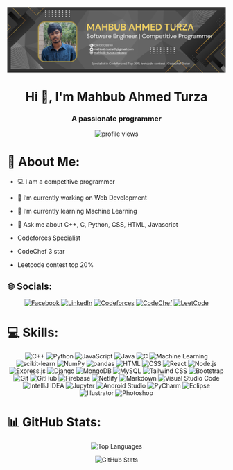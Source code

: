<img src="https://github.com/Mahbub2001/Mahbub2001/blob/main/mahbub.png" alt="mahbub-turza" align="center" />

<h1 align="center">Hi 👋, I'm Mahbub Ahmed Turza</h1>
<h3 align="center">A passionate programmer</h3>

<p align="center">
  <img src="https://komarev.com/ghpvc/?username=Mahbub2001&color=brightgreen" alt="profile views"/>
</p>

# 💫 About Me:
- 💻 I am a competitive programmer
- 🔭 I’m currently working on Web Development
- 🌱 I’m currently learning Machine Learning
- 💬 Ask me about C++, C, Python, CSS, HTML, Javascript

- Codeforces Specialist
- CodeChef 3 star
- Leetcode contest top 20%

## 🌐 Socials:
<p align="center">
  <a href="https://facebook.com/profile.php?id=100076033624420"><img src="https://img.shields.io/badge/Facebook-%231877F2.svg?logo=Facebook&logoColor=white" alt="Facebook"/></a>
  <a href="https://www.linkedin.com/in/mahbub-ahmed-turza/"><img src="https://img.shields.io/badge/LinkedIn-%230077B5.svg?logo=linkedin&logoColor=white" alt="LinkedIn"/></a>
  <a href="https://codeforces.com/profile/ahmed_prime"><img src="https://img.shields.io/badge/Codeforces-1F8ACB?logo=codeforces&logoColor=fff&style=flat" alt="Codeforces"/></a>
  <a href="https://www.codechef.com/users/mahbub_ahmed01"><img src="https://img.shields.io/badge/CodeChef-5B4638?logo=codechef&logoColor=fff&style=flat" alt="CodeChef"/></a>
  <a href="https://leetcode.com/imahbubturza/"><img src="https://img.shields.io/badge/LeetCode-FFA116?logo=leetcode&logoColor=fff&style=flat" alt="LeetCode"/></a>
</p>

# 💻 Skills:
<p align="center">
  <img src="https://img.shields.io/badge/-C++-05122A?style=flat&logo=C%2B%2B&logoColor=00599C" alt="C++"/>
  <img src="https://img.shields.io/badge/-Python-05122A?style=flat&logo=python" alt="Python"/>
  <img src="https://img.shields.io/badge/-JavaScript-05122A?style=flat&logo=javascript" alt="JavaScript"/>
  <img src="https://img.shields.io/badge/-Java-05122A?style=flat&logo=Java&logoColor=FFA518" alt="Java"/>
  <img src="https://img.shields.io/badge/-C-05122A?style=flat&logo=C&logoColor=A8B9CC" alt="C"/>
  <img src="https://img.shields.io/badge/Machine_Learning-05122A.svg?style=flat&logo=machine-learning&logoColor=white" alt="Machine Learning"/>
  <img src="https://img.shields.io/badge/scikit--learn-05122A?logo=scikitlearn&logoColor=fff&style=flat" alt="scikit-learn"/>
  <img src="https://img.shields.io/badge/NumPy-05122A?logo=numpy&logoColor=fff&style=flat" alt="NumPy"/>
  <img src="https://img.shields.io/badge/pandas-05122A?logo=pandas&logoColor=fff&style=flat" alt="pandas"/>
  <img src="https://img.shields.io/badge/-HTML-05122A?style=flat&logo=HTML5" alt="HTML"/>
  <img src="https://img.shields.io/badge/-CSS-05122A?style=flat&logo=CSS3&logoColor=1572B6" alt="CSS"/>
  <img src="https://img.shields.io/badge/-React-05122A?style=flat&logo=react" alt="React"/>
  <img src="https://img.shields.io/badge/-Node.js-05122A?style=flat&logo=Node.js" alt="Node.js"/>
  <img src="https://img.shields.io/badge/Express.js-05122A?style=flat&logoColor=FFA518" alt="Express.js"/>
  <img src="https://img.shields.io/badge/-Django-05122A?style=flat&logo=django&logoColor=white" alt="Django"/>
  <img src="https://img.shields.io/badge/MongoDB-05122A?style=flat&logo=mongodb&logoColor=white" alt="MongoDB"/>
  <img src="https://img.shields.io/badge/MySQL-05122A?style=flat&logo=mysql&logoColor=white" alt="MySQL"/>
  <img src="https://img.shields.io/badge/Tailwind_CSS-05122A?style=flat&logo=tailwind-css&logoColor=white" alt="Tailwind CSS"/>
  <img src="https://img.shields.io/badge/-Bootstrap-05122A?style=flat&logo=bootstrap&logoColor=563D7C" alt="Bootstrap"/>
  <img src="https://img.shields.io/badge/-Git-05122A?style=flat&logo=git" alt="Git"/>
  <img src="https://img.shields.io/badge/-GitHub-05122A?style=flat&logo=github" alt="GitHub"/>
  <img src="https://img.shields.io/badge/Firebase-05122A?logo=firebase&logoColor=000&style=flat" alt="Firebase"/>
  <img src="https://img.shields.io/badge/Netlify-05122A?style=flat&logo=netlify&logoColor=white" alt="Netlify"/>
  <img src="https://img.shields.io/badge/-Markdown-05122A?style=flat&logo=markdown" alt="Markdown"/>
  <img src="https://img.shields.io/badge/-Visual%20Studio%20Code-05122A?style=flat&logo=visual-studio-code&logoColor=007ACC" alt="Visual Studio Code"/>
  <img src="https://img.shields.io/badge/IntelliJ_IDEA-05122A.svg?style=flat&logo=intellij-idea&logoColor=white" alt="IntelliJ IDEA"/>
  <img src="https://img.shields.io/badge/Jupyter-05122A?style=flat&logo=Jupyter" alt="Jupyter"/>
  <img src="https://img.shields.io/badge/Android_Studio-05122A?style=flat&logo=android-studio&logoColor=white" alt="Android Studio"/>
  <img src="https://img.shields.io/badge/PyCharm-05122A.svg?&style=flat&logo=PyCharm&logoColor=white" alt="PyCharm"/>
  <img src="https://img.shields.io/badge/-Eclipse-05122A?style=flat&logo=eclipse-ide&logoColor=2C2255" alt="Eclipse"/>
  <img src="https://img.shields.io/badge/-Illustrator-05122A?style=flat&logo=adobe-illustrator" alt="Illustrator"/>
  <img src="https://img.shields.io/badge/-Photoshop-05122A?style=flat&logo=adobe-photoshop" alt="Photoshop"/>
</p>

# 📊 GitHub Stats:
<p align="center">
  <img src="https://github-readme-stats-anuraghazra1.vercel.app/api/top-langs/?username=Mahbub2001&theme=algolia&hide_border=false&no-bg=true&no-frame=true&langs_count=10" alt="Top Languages"/>
</p>

<p align="center">
  <img src="https://github-readme-stats-eight-theta.vercel.app/api?username=Mahbub2001&show_icons=true&theme=algolia&include_all_commits=true&count_private=true" alt="GitHub Stats"/>
</p>
